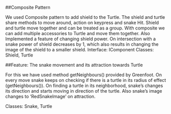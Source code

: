 ##Composite Pattern

We used Composite pattern to add shield to the Turtle.
The shield and turtle share methods to move around, action on keypress and snake Hit. Shield and turtle move together and can be treated as a group. With composite we can add multiple accessories to Turtle and move them together.  Also Implemented a feature of changing shield power. On intersection with a snake power of shield decreases by 1, which also results in changing the image of the shield to a smaller shield.
Interface: IComponent
Classes: Shield, Turtle


##Feature: The snake movement and its attraction towards Turtle

For this we have used method getNeighbours() provided by Greenfoot. On every move snake keeps on checking if there is a turtle in its radius of effect (getNeighbours()). On finding	a turtle in its neighborhood, snake’s changes its direction and starts moving in direction of the turtle. Also snake’s image changes to ‘RedSnakeImage’ on attraction.

Classes: Snake, Turtle
